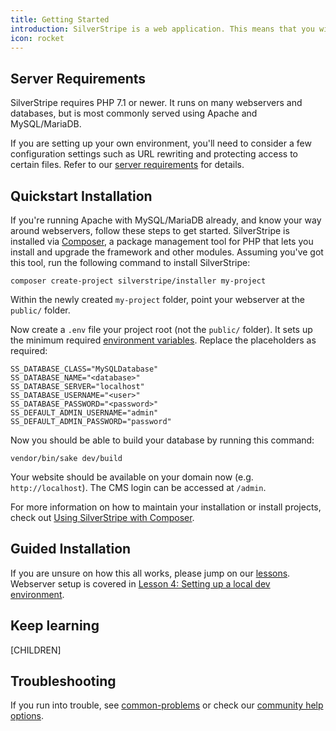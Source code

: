 ```yaml
---
title: Getting Started
introduction: SilverStripe is a web application. This means that you will need to have a webserver and database. We will take you through the setup of the server environment as well the application itself.
icon: rocket
---
```


## Server Requirements

SilverStripe requires PHP 7.1 or newer.
It runs on many webservers and databases,
but is most commonly served using Apache and MySQL/MariaDB.

If you are setting up your own environment,
you'll need to consider a few configuration settings
such as URL rewriting and protecting access to certain files.
Refer to our [server requirements](server_requirements) for details.

## Quickstart Installation

If you're running Apache with MySQL/MariaDB already,
and know your way around webservers, follow these steps to get started.
SilverStripe is installed via [Composer](https://getcomposer.org), a package management tool for PHP that
lets you install and upgrade the framework and other modules. 
Assuming you've got this tool, run the following command to install SilverStripe:

```
composer create-project silverstripe/installer my-project
```

Within the newly created `my-project` folder, point your webserver at the `public/` folder.

Now create a `.env` file your project root (not the `public/` folder).
It sets up the minimum required [environment variables](environment_management).
Replace the placeholders as required:

```
SS_DATABASE_CLASS="MySQLDatabase"
SS_DATABASE_NAME="<database>"
SS_DATABASE_SERVER="localhost"
SS_DATABASE_USERNAME="<user>"
SS_DATABASE_PASSWORD="<password>"
SS_DEFAULT_ADMIN_USERNAME="admin"
SS_DEFAULT_ADMIN_PASSWORD="password"
```

Now you should be able to build your database by running this command:

```
vendor/bin/sake dev/build
```

Your website should be available on your domain now (e.g. `http://localhost`).
The CMS login can be accessed at `/admin`.

For more information on how to maintain your installation or install projects,
check out [Using SilverStripe with Composer](composer).

## Guided Installation

If you are unsure on how this all works, please jump on our [lessons](https://www.silverstripe.org/learn/lessons/v4/).
Webserver setup is covered in
[Lesson 4: Setting up a local dev environment](https://www.silverstripe.org/learn/lessons/v4/up-and-running-setting-up-a-local-silverstripe-dev-environment-1).



## Keep learning

[CHILDREN]

## Troubleshooting

If you run into trouble, see [common-problems](common_problems) or
check our [community help options](https://www.silverstripe.org/community/).

